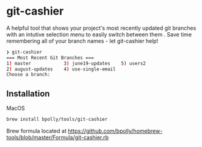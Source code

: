 # git-cashier

A helpful tool that shows your project's most recently updated git branches with an intutive selection menu to easily switch between them . Save time remembering all of your branch names - let git-cashier help!

```bash
❯ git-cashier
=== Most Recent Git Branches ===
1) master            3) june19-updates    5) users2
2) august-updates    4) use-single-email
Choose a branch:
```


## Installation

MacOS
```bash
brew install bpolly/tools/git-cashier
```

Brew formula located at https://github.com/bpolly/homebrew-tools/blob/master/Formula/git-cashier.rb
